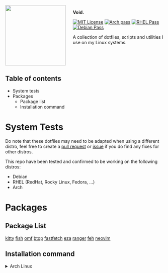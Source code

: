 <img src="https://avatars.githubusercontent.com/u/29184334?v=4" align="left" width="192px" height="192px"/>
<img align="left" width="0" height="192px" hspace="10"/>

**Void.**

[![MIT License](https://img.shields.io/badge/license-MIT-007EC7.svg?style=flat-square)](/LICENSE)
[![Arch pass](https://img.shields.io/badge/Arch-Pass-brightgreen?style=flat-square)](/)
[![RHEL Pass](https://img.shields.io/badge/RHEL-Pass-brightgreen?style=flat-square)](/)
[![Debian Pass](https://img.shields.io/badge/Debian-Pass-brightgreen?style=flat-square)](/)

A collection of dotfiles, scripts and utilities I use on my Linux systems.

<br><br><br>

## Table of contents
* System tests
* Packages
  * Package list
  * Installation command

# System Tests
Do note that these dotfiles may need to be adapted when using a different distro, feel free to create a [pull request](https://github.com/Wessel/void/compare) or [issue](https://github.com/Wessel/void/issues/new/choose) if you do find any fixes for other distros.

This repo have been tested and confirmed to be working on the following distros:
* Debian
* RHEL (RedHat, Rocky Linux, Fedora, ...)
* Arch

# Packages
## Package List
[kitty](https://github.com/kovidgoyal/kitty)
[fish](https://github.com/fish-shell/fish-shell)
[omf](https://github.com/oh-my-fish/oh-my-fish)
[btop](https://github.com/aristocratos/btop)
[fastfetch](https://github.com/fastfetch-cli/fastfetch)
[eza](https://github.com/eza-community/eza)
[ranger](https://github.com/ranger/ranger)
[feh](https://github.com/derf/feh)
[neovim](https://github.com/neovim/neovim)

## Installation command
<details>

<summary>Arch Linux</summary>

1. Install [yay](https://github.com/Jguer/yay) (superior package manager)
```sh
sudo pacman -S --needed git base-devel
git clone https://github.com/Jguer/yay.git
cd yay
makepkg -si
```
2. Update mirrors and install packages
```sh
yay -Syyu
yay -S xorg-server xorg-apps fish neofetch ranger feh bashtop htop
```
3. Set default shell to fish and install Oh My Fish
```sh
echo /usr/local/bin/fish | sudo tee -a /etc/shells
chsh -s /usr/local/bin/fish
curl https://raw.githubusercontent.com/oh-my-fish/oh-my-fish/master/bin/install | fish
```

Or do everything at once with the following command:
```sh
pacman -S --needed git base-devel && git clone https://aur.archlinux.org/yay.git && cd yay && makepkg -si && yay -Syyu && yay -S xorg-server xorg-apps fish neofetch ranger feh bashtop htop && echo /usr/local/bin/fish | sudo tee -a /etc/shells && chsh -s /usr/local/bin/fish && curl https://raw.githubusercontent.com/oh-my-fish/oh-my-fish/master/bin/install | fish
```

</details>

